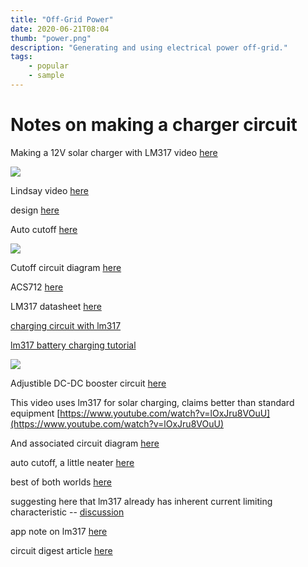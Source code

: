```yaml
---
title: "Off-Grid Power"
date: 2020-06-21T08:04
thumb: "power.png"
description: "Generating and using electrical power off-grid."
tags: 
    - popular
    - sample
---
```


# Notes on making a charger circuit

Making a 12V solar charger with LM317 video [here](https://www.youtube.com/watch?v=xvpqFcUm-lE)

![](/img/regulator.png)

Lindsay video [here](https://www.youtube.com/watch?v=QY0WfFA3ju4)

design [here](http://imajeenyus.com/electronics/20160530_adjustable_current_source/index.shtml)

Auto cutoff [here](https://www.youtube.com/watch?v=MZ_6Wc563XE)

![](/img/auto_cut.png)

Cutoff circuit diagram [here](https://www.rcpano.net/2019/10/09/12v-lead-acid-battery-charging-circuit-with-auto-cut-off-diy-pb-battery-charger/#google_vignette)


ACS712 [here](https://www.amazon.com/HiLetgo-ACS712-Current-Sensor-Module/dp/B07SPRL8DL/ref=asc_df_B07SPRL8DL?mcid=1e273d1686c83d518d00fe34c1c08249&tag=hyprod-20&linkCode=df0&hvadid=693071814664&hvpos=&hvnetw=g&hvrand=5715915006728785760&hvpone=&hvptwo=&hvqmt=&hvdev=c&hvdvcmdl=&hvlocint=&hvlocphy=9002061&hvtargid=pla-1953911807751&psc=1&hvocijid=5715915006728785760-B07SPRL8DL-&hvexpln=0)

LM317 datasheet [here](https://www.ti.com/lit/an/snva581/snva581.pdf?ts=1750976004509&ref_url=https%253A%252F%252Fwww.google.com%252F)

[charging circuit with lm317](https://electronics.stackexchange.com/questions/503642/lithium-ion-battery-charger-using-lm317)

[lm317 battery charging tutorial](https://www.eleccircuit.com/the-most-lead-acid-battery-charger-circuit-by-lm317/)

![](/img/lm317_design.png)

Adjustible DC-DC booster circuit [here](https://www.rcpano.net/2022/10/22/adjustable-dc-to-dc-booster-circuit-5-15v-to-max-40v/#google_vignette)

This video uses lm317 for solar charging, claims better than standard equipment [https://www.youtube.com/watch?v=lOxJru8VOuU](https://www.youtube.com/watch?v=lOxJru8VOuU)

And associated circuit diagram [here](https://youtu.be/lOxJru8VOuU?t=253)

auto cutoff, a little neater [here](https://www.youtube.com/watch?v=QGTvWTN0K_Y)

best of both worlds [here](https://www.eleccircuit.com/the-most-lead-acid-battery-charger-circuit-by-lm317/)

suggesting here that lm317 already has inherent current limiting characteristic -- [discussion](https://electronics.stackexchange.com/questions/311633/lm317-sealed-lead-acid-charger)

app note on lm317 [here](https://www.ti.com/lit/ds/symlink/lm317.pdf)

circuit digest article [here](https://circuitdigest.com/microcontroller-projects/12v-battery-charger-circuit-diagram-using-lm317)






